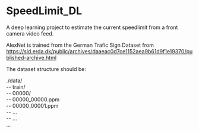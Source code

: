 # SpeedLimit_DL
A deep learning project to estimate the current speedlimit from a front camera video feed.

AlexNet is trained from the German Trafic Sign Dataset from https://sid.erda.dk/public/archives/daaeac0d7ce1152aea9b61d9f1e19370/published-archive.html

The dataset structure should be:

./data/  
    -- train/  
        -- 00000/  
            -- 00000_00000.ppm  
            -- 00000_00001.ppm  
            -- ...  
        -- ...  
    ...  
